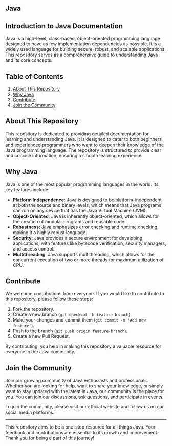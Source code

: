 ## Java
## Introduction to Java Documentation

Java is a high-level, class-based, object-oriented programming language designed to have as few implementation dependencies as possible. It is a widely used language for building secure, robust, and scalable applications. This repository serves as a comprehensive guide to understanding Java and its core concepts.

## Table of Contents
1. [About This Repository](#about-this-repository)
2. [Why Java](#why-java)
3. [Contribute](#contribute)
4. [Join the Community](#join-the-community)

## About This Repository
This repository is dedicated to providing detailed documentation for learning and understanding Java. It is designed to cater to both beginners and experienced programmers who want to deepen their knowledge of the Java programming language. The repository is structured to provide clear and concise information, ensuring a smooth learning experience.

## Why Java
Java is one of the most popular programming languages in the world. Its key features include:
- **Platform Independence**: Java is designed to be platform-independent at both the source and binary levels, which means that Java programs can run on any device that has the Java Virtual Machine (JVM).
- **Object-Oriented**: Java is inherently object-oriented, which allows for the creation of modular programs and reusable code.
- **Robustness**: Java emphasizes error checking and runtime checking, making it a highly robust language.
- **Security**: Java provides a secure environment for developing applications, with features like bytecode verification, security managers, and access control.
- **Multithreading**: Java supports multithreading, which allows for the concurrent execution of two or more threads for maximum utilization of CPU.

## Contribute
We welcome contributions from everyone. If you would like to contribute to this repository, please follow these steps:
1. Fork the repository.
2. Create a new branch (`git checkout -b feature-branch`).
3. Make your changes and commit them (`git commit -m 'Add new feature'`).
4. Push to the branch (`git push origin feature-branch`).
5. Create a new Pull Request.

By contributing, you help in making this repository a valuable resource for everyone in the Java community.

## Join the Community
Join our growing community of Java enthusiasts and professionals. Whether you are looking for help, want to share your knowledge, or simply want to stay updated with the latest in Java, our community is the place for you. You can join our discussions, ask questions, and participate in events.

To join the community, please visit our official website and follow us on our social media platforms.

---

This repository aims to be a one-stop resource for all things Java. Your feedback and contributions are essential to its growth and improvement. Thank you for being a part of this journey!